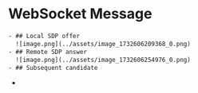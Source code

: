 # WebSocket Message
	- ## Local SDP offer
	  ![image.png](../assets/image_1732606209368_0.png)
	- ## Remote SDP answer
	  ![image.png](../assets/image_1732606254976_0.png)
	- ## Subsequent candidate
-